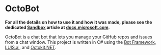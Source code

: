 # OctoBot

**For all the details on how to use it and how it was made, please see the dedicated [Sandbox](https://docs.microsoft.com/sandbox) article at [docs.microsoft.com](https://docs.microsoft.com/sandbox/githubbot).**

OctoBot is a chat bot that lets you manage your GitHub repos and issues from a chat window.  This project is written in C# using the [Bot Framework](https://dev.botframework.com), [LUIS.ai](https://luis.ai), and [Octokit.NET](https://github.com/octokit/octokit.net). 
